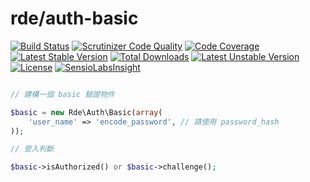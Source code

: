 # rde/auth-basic
[![Build Status](https://travis-ci.org/colindev/auth-basic.svg?branch=master)](https://travis-ci.org/colindev/auth-basic)
[![Scrutinizer Code Quality](https://scrutinizer-ci.com/g/colin1124x/auth-basic/badges/quality-score.png?b=master)](https://scrutinizer-ci.com/g/colin1124x/auth-basic/?branch=master)
[![Code Coverage](https://scrutinizer-ci.com/g/colin1124x/auth-basic/badges/coverage.png?b=master)](https://scrutinizer-ci.com/g/colin1124x/auth-basic/?branch=master)
[![Latest Stable Version](https://poser.pugx.org/rde/auth-basic/v/stable)](https://packagist.org/packages/rde/auth-basic) 
[![Total Downloads](https://poser.pugx.org/rde/auth-basic/downloads)](https://packagist.org/packages/rde/auth-basic) 
[![Latest Unstable Version](https://poser.pugx.org/rde/auth-basic/v/unstable)](https://packagist.org/packages/rde/auth-basic) 
[![License](https://poser.pugx.org/rde/auth-basic/license)](https://packagist.org/packages/rde/auth-basic)
[![SensioLabsInsight](https://insight.sensiolabs.com/projects/3c0de3c4-ac2c-406b-ba2d-f374b4d76cd3/mini.png)](https://insight.sensiolabs.com/projects/3c0de3c4-ac2c-406b-ba2d-f374b4d76cd3)

```php

// 建構一個 basic 驗證物件

$basic = new Rde\Auth\Basic(array(
    'user_name' => 'encode_password', // 請使用 password_hash
));

// 登入判斷

$basic->isAuthorized() or $basic->challenge();

```
